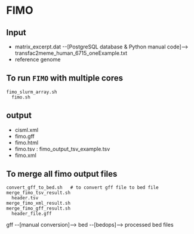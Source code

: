 # FIMO
## Input
- matrix_excerpt.dat --[PostgreSQL database & Python manual code]--> transfac2meme_human_6715_oneExample.txt
- reference genome

## To run `FIMO` with multiple cores
```
fimo_slurm_array.sh
  fimo.sh
```

## output
- cisml.xml
- fimo.gff
- fimo.html
- fimo.tsv : fimo_output_tsv_example.tsv
- fimo.xml

## To merge all fimo output files
```
convert_gff_to_bed.sh   # to convert gff file to bed file
merge_fimo_tsv_result.sh
  header.tsv
merge_fimo_xml_result.sh
merge_fimo_gff_result.sh
  header_file.gff
```
gff --[manual conversion]--> bed  --[bedops]--> processed bed files
